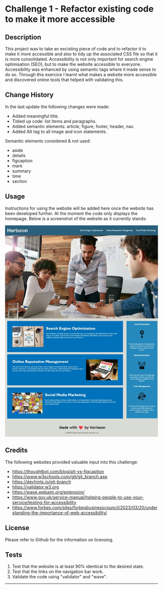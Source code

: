 # Challenge 1 - Refactor existing code to make it more accessible

## Description 

This project was to take an excisting piece of code and to refactor it to make it more accessible and also to tidy up the associated CSS file so that it is more consolidated. Accessibility is not only important for search engine optimisation (SEO), but to make the website accessible to everyone. Accessibility was enhanced by using semantic tags where it made sense to do so. Through this exercice I learnt what makes a website more accessible and discovered online tools that helped with validating this.

## Change History

In the last update the following changes were made:

* Added meaningful title.
* Tidied up code: list items and paragraphs.
* Added semantic elements: article, figure, footer, header, nav.
* Added Alt tag to all image and icon statements.

Semantic elements considered & not used:

* aside
* details
* figcaption
* mark
* summary
* time
* section

## Usage 

Instructions for using the website will be added here once the website has been developed further. At the moment the code only displays the homepage. Below is a screenshot of the website as it currently stands:

![Screenshot of the Horiseon website]( /assets/images/Web%20capture_3-12-2023_113814_127.0.0.1.jpeg)

## Credits

The following websites provided valuable input into this challenge:

* https://thoughtbot.com/blog/alt-vs-figcaption
* https://www.w3schools.com/git/git_branch.asp
* https://devhints.io/git-branch
* https://validator.w3.org
* https://wave.webaim.org/extension/
* https://www.gov.uk/service-manual/helping-people-to-use-your-service/testing-for-accessibility
* https://www.forbes.com/sites/forbesbusinesscouncil/2023/03/20/understanding-the-importance-of-web-accessibility/


## License

Please refer to Github for the information on licensing.

## Tests

1. Test that the website is at least 90% identical to the desired state.
2. Test that the links on the navigation bar work.
3. Validate the code using "validator" and "wave".

---
